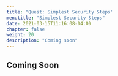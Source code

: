 ```yaml
---
title: "Quest: Simplest Security Steps"
menutitle: "Simplest Security Steps"
date: 2021-03-15T11:16:08-04:00
chapter: false
weight: 20
description: "Coming soon"
---
```

## Coming Soon

